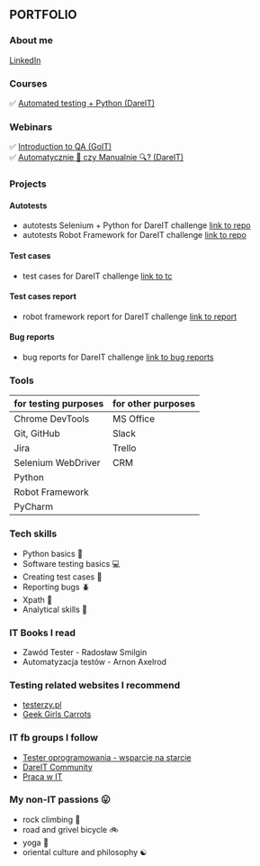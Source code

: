 ## PORTFOLIO ##    

### About me ###

[LinkedIn](https://www.linkedin.com/in/karolina-szybiak-36956326a/)    

### Courses ###

✅ [Automated testing + Python (DareIT)](https://www.dareit.io/challenges/wstep-do-testow-automatycznych)

### Webinars ###

✅ [Introduction to QA (GoIT)](https://qa.m.goit.global/pl/)   
✅ [Automatycznie 🤖 czy Manualnie 🔍? (DareIT)](https://www.facebook.com/events/1121747482561218)

### Projects ###

#### Autotests ####

- autotests Selenium + Python for DareIT challenge [link to repo](https://github.com/karolinaszy/challenge_portfolio_karolina)   
- autotests Robot Framework for DareIT challenge [link to repo](https://github.com/karolinaszy/test_robotframework)   

#### Test cases #### 

- test cases for DareIT challenge [link to tc](https://drive.google.com/drive/folders/1987MHeKnAwviBS8oxVPAMrAryYXPj8IF)    

#### Test cases report ####

- robot framework report for DareIT challenge [link to report](https://drive.google.com/drive/folders/1B_6um0ISuMfSQIqt0WUHNpcJ6Xy3VBjV)
#### Bug reports ####

- bug reports for DareIT challenge [link to bug reports](https://drive.google.com/drive/folders/1KwI748Rjs5IqDTCie4krFsOSMx8glxAb)    

### Tools ### 

| for testing purposes | for other purposes |    
|----------------------|--------------------|
| Chrome DevTools      | MS Office          |     
| Git, GitHub          | Slack              |   
| Jira                 | Trello             |    
| Selenium WebDriver   | CRM                |
| Python               |                    |
| Robot Framework      |                    |
| PyCharm              |                    |    

### Tech skills ###

- Python basics 🐍    
- Software testing basics 💻
- Creating test cases 📰    
- Reporting bugs 🪲   
- Xpath 🔖    
- Analytical skills 🧠    


### IT Books I read ###

- Zawód Tester - Radosław Smilgin
- Automatyzacja testów - Arnon Axelrod   

### Testing related websites I recommend ### 

- [testerzy.pl](https://testerzy.pl/)
- [Geek Girls Carrots](https://gocarrots.org/)

### IT fb groups I follow ###

- [Tester oprogramowania - wsparcie na starcie](https://www.facebook.com/groups/testeroprogramowania)   
- [DareIT Community](https://www.facebook.com/groups/2029087700497738)   
- [Praca w IT](https://www.facebook.com/groups/praca.junior/)


### My non-IT passions 😛 ###

- rock climbing 🌄
- road and grivel bicycle 🚲
- yoga 🧘
- oriental culture and philosophy ☯️